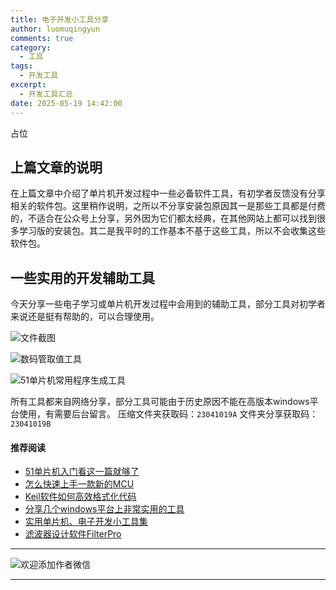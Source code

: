 ```yaml
---
title: 电子开发小工具分享
author: luomuqingyun
comments: true
category:
  - 工具
tags:
  - 开发工具
excerpt:
  - 开发工具汇总
date: 2025-05-19 14:42:00
---
```

占位
## 上篇文章的说明
在上篇文章中介绍了单片机开发过程中一些必备软件工具，有初学者反馈没有分享相关的软件包。这里稍作说明，之所以不分享安装包原因其一是那些工具都是付费的，不适合在公众号上分享，另外因为它们都太经典，在其他网站上都可以找到很多学习版的安装包。其二是我平时的工作基本不基于这些工具，所以不会收集这些软件包。

## 一些实用的开发辅助工具
今天分享一些电子学习或单片机开发过程中会用到的辅助工具，部分工具对初学者来说还是挺有帮助的，可以合理使用。

![文件截图](https://files.mdnice.com/user/38598/1cceaa6e-d86b-4878-b47b-430171c199f2.png)

![数码管取值工具](https://files.mdnice.com/user/38598/ff8e191c-bee1-4e1a-9fd3-91db366c0176.png)

![51单片机常用程序生成工具](https://files.mdnice.com/user/38598/b9d9cc0c-55e5-4099-8a32-cff08fa6187e.png)

所有工具都来自网络分享，部分工具可能由于历史原因不能在高版本windows平台使用，有需要后台留言。
压缩文件夹获取码：`23041019A`
文件夹分享获取码：`23041019B`

#### 推荐阅读
- [51单片机入门看这一篇就够了](https://mp.weixin.qq.com/s?__biz=MzI1OTQ4MTg4Ng==&mid=2247485523&idx=1&sn=b7fcd1b86e2467d6f03b1a520c39bb06&chksm=ea790022dd0e893452c4994fa16d63111b16d9878c303712f695b58b7af360b7b18c1ed4b201&token=1711068967&lang=zh_CN#rd)
- [怎么快速上手一款新的MCU](https://mp.weixin.qq.com/s?__biz=MzI1OTQ4MTg4Ng==&mid=2247485581&idx=1&sn=b36e6536717774f7931c7aa93d5b237a&chksm=ea7900fcdd0e89ea0db13737720edc996fcb3fdbab3e43b4a92316240ac66d4b5a8bf9a07e78&token=466212876&lang=zh_CN#rd)
- [Keil软件如何高效格式化代码](https://mp.weixin.qq.com/s?__biz=MzI1OTQ4MTg4Ng==&mid=2247485572&idx=1&sn=17cefa35d9d660083d419a7e9b6db6f7&chksm=ea7900f5dd0e89e35b65ba26354cc69ad24f686d8e18abd34e0932567a9345e8c9ed653eee6b&token=1711068967&lang=zh_CN#rd)
- [分享几个windows平台上非常实用的工具](https://mp.weixin.qq.com/s?__biz=MzI1OTQ4MTg4Ng==&mid=2247485420&idx=2&sn=728ca4abbadf7caf51c392e7d7045cbe&chksm=ea790f9ddd0e868b9fa162c80db1876199845f387bbe851c8d38a4e8412329ae635916c13cfb&token=1711068967&lang=zh_CN#rd)
- [实用单片机、电子开发小工具集](https://mp.weixin.qq.com/s?__biz=MzI1OTQ4MTg4Ng==&mid=2247485606&idx=1&sn=2b433faa2e436fc762dc538c9cf3fe14&chksm=ea7900d7dd0e89c169f8948ff3d423016c8f51f1c914eb7b0d20cba8145b9ffa54815915d67b&token=1580674001&lang=zh_CN#rd)
- [滤波器设计软件FilterPro](https://mp.weixin.qq.com/s?__biz=MzI1OTQ4MTg4Ng==&mid=2247484080&idx=1&sn=72ceac0e9c7a2601201431ca847c82f9&chksm=ea790ac1dd0e83d7630ec80d2e28acc9b99d88812d9bff7aa6b957a2352b2231d2bbf27e6d65&token=1854026269&lang=zh_CN#rd)
----
![欢迎添加作者微信](https://files.mdnice.com/user/38598/37e7b97e-a5c7-44d1-9e48-bbe22ab3141d.jpg)

----